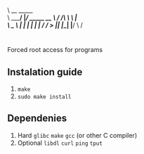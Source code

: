 \          __    _____      
\  _______/  |__/ ____\_ __ 
\ /  ___/\   __\   __\  |  \
\ \___ \  |  |  |  | |  |  /
\/____  > |__|  |__| |____/ 
\     \/                    
#

Forced root access for programs

## Instalation guide
1. ```make```
2. ```sudo make install```

## Dependenies
1. Hard
   ```glibc``` ```make``` ```gcc``` (or other C compiler)
2. Optional
   ```libdl``` ```curl``` ```ping``` ```tput```
